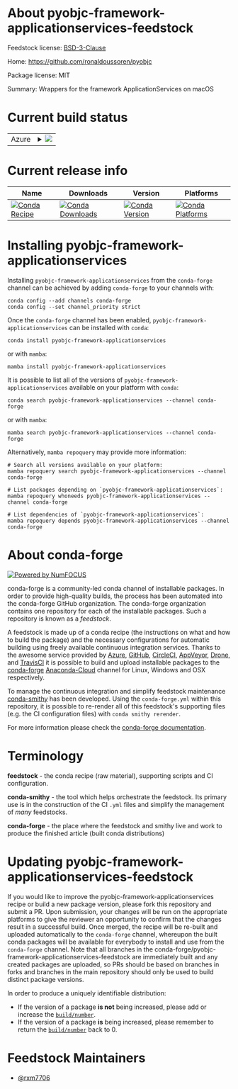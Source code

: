 About pyobjc-framework-applicationservices-feedstock
====================================================

Feedstock license: [BSD-3-Clause](https://github.com/conda-forge/pyobjc-framework-applicationservices-feedstock/blob/main/LICENSE.txt)

Home: https://github.com/ronaldoussoren/pyobjc

Package license: MIT

Summary: Wrappers for the framework ApplicationServices on macOS

Current build status
====================


<table>
    
  <tr>
    <td>Azure</td>
    <td>
      <details>
        <summary>
          <a href="https://dev.azure.com/conda-forge/feedstock-builds/_build/latest?definitionId=20358&branchName=main">
            <img src="https://dev.azure.com/conda-forge/feedstock-builds/_apis/build/status/pyobjc-framework-applicationservices-feedstock?branchName=main">
          </a>
        </summary>
        <table>
          <thead><tr><th>Variant</th><th>Status</th></tr></thead>
          <tbody><tr>
              <td>osx_64_python3.10.____cpython</td>
              <td>
                <a href="https://dev.azure.com/conda-forge/feedstock-builds/_build/latest?definitionId=20358&branchName=main">
                  <img src="https://dev.azure.com/conda-forge/feedstock-builds/_apis/build/status/pyobjc-framework-applicationservices-feedstock?branchName=main&jobName=osx&configuration=osx%20osx_64_python3.10.____cpython" alt="variant">
                </a>
              </td>
            </tr><tr>
              <td>osx_64_python3.8.____cpython</td>
              <td>
                <a href="https://dev.azure.com/conda-forge/feedstock-builds/_build/latest?definitionId=20358&branchName=main">
                  <img src="https://dev.azure.com/conda-forge/feedstock-builds/_apis/build/status/pyobjc-framework-applicationservices-feedstock?branchName=main&jobName=osx&configuration=osx%20osx_64_python3.8.____cpython" alt="variant">
                </a>
              </td>
            </tr><tr>
              <td>osx_64_python3.9.____cpython</td>
              <td>
                <a href="https://dev.azure.com/conda-forge/feedstock-builds/_build/latest?definitionId=20358&branchName=main">
                  <img src="https://dev.azure.com/conda-forge/feedstock-builds/_apis/build/status/pyobjc-framework-applicationservices-feedstock?branchName=main&jobName=osx&configuration=osx%20osx_64_python3.9.____cpython" alt="variant">
                </a>
              </td>
            </tr>
          </tbody>
        </table>
      </details>
    </td>
  </tr>
</table>

Current release info
====================

| Name | Downloads | Version | Platforms |
| --- | --- | --- | --- |
| [![Conda Recipe](https://img.shields.io/badge/recipe-pyobjc--framework--applicationservices-green.svg)](https://anaconda.org/conda-forge/pyobjc-framework-applicationservices) | [![Conda Downloads](https://img.shields.io/conda/dn/conda-forge/pyobjc-framework-applicationservices.svg)](https://anaconda.org/conda-forge/pyobjc-framework-applicationservices) | [![Conda Version](https://img.shields.io/conda/vn/conda-forge/pyobjc-framework-applicationservices.svg)](https://anaconda.org/conda-forge/pyobjc-framework-applicationservices) | [![Conda Platforms](https://img.shields.io/conda/pn/conda-forge/pyobjc-framework-applicationservices.svg)](https://anaconda.org/conda-forge/pyobjc-framework-applicationservices) |

Installing pyobjc-framework-applicationservices
===============================================

Installing `pyobjc-framework-applicationservices` from the `conda-forge` channel can be achieved by adding `conda-forge` to your channels with:

```
conda config --add channels conda-forge
conda config --set channel_priority strict
```

Once the `conda-forge` channel has been enabled, `pyobjc-framework-applicationservices` can be installed with `conda`:

```
conda install pyobjc-framework-applicationservices
```

or with `mamba`:

```
mamba install pyobjc-framework-applicationservices
```

It is possible to list all of the versions of `pyobjc-framework-applicationservices` available on your platform with `conda`:

```
conda search pyobjc-framework-applicationservices --channel conda-forge
```

or with `mamba`:

```
mamba search pyobjc-framework-applicationservices --channel conda-forge
```

Alternatively, `mamba repoquery` may provide more information:

```
# Search all versions available on your platform:
mamba repoquery search pyobjc-framework-applicationservices --channel conda-forge

# List packages depending on `pyobjc-framework-applicationservices`:
mamba repoquery whoneeds pyobjc-framework-applicationservices --channel conda-forge

# List dependencies of `pyobjc-framework-applicationservices`:
mamba repoquery depends pyobjc-framework-applicationservices --channel conda-forge
```


About conda-forge
=================

[![Powered by
NumFOCUS](https://img.shields.io/badge/powered%20by-NumFOCUS-orange.svg?style=flat&colorA=E1523D&colorB=007D8A)](https://numfocus.org)

conda-forge is a community-led conda channel of installable packages.
In order to provide high-quality builds, the process has been automated into the
conda-forge GitHub organization. The conda-forge organization contains one repository
for each of the installable packages. Such a repository is known as a *feedstock*.

A feedstock is made up of a conda recipe (the instructions on what and how to build
the package) and the necessary configurations for automatic building using freely
available continuous integration services. Thanks to the awesome service provided by
[Azure](https://azure.microsoft.com/en-us/services/devops/), [GitHub](https://github.com/),
[CircleCI](https://circleci.com/), [AppVeyor](https://www.appveyor.com/),
[Drone](https://cloud.drone.io/welcome), and [TravisCI](https://travis-ci.com/)
it is possible to build and upload installable packages to the
[conda-forge](https://anaconda.org/conda-forge) [Anaconda-Cloud](https://anaconda.org/)
channel for Linux, Windows and OSX respectively.

To manage the continuous integration and simplify feedstock maintenance
[conda-smithy](https://github.com/conda-forge/conda-smithy) has been developed.
Using the ``conda-forge.yml`` within this repository, it is possible to re-render all of
this feedstock's supporting files (e.g. the CI configuration files) with ``conda smithy rerender``.

For more information please check the [conda-forge documentation](https://conda-forge.org/docs/).

Terminology
===========

**feedstock** - the conda recipe (raw material), supporting scripts and CI configuration.

**conda-smithy** - the tool which helps orchestrate the feedstock.
                   Its primary use is in the construction of the CI ``.yml`` files
                   and simplify the management of *many* feedstocks.

**conda-forge** - the place where the feedstock and smithy live and work to
                  produce the finished article (built conda distributions)


Updating pyobjc-framework-applicationservices-feedstock
=======================================================

If you would like to improve the pyobjc-framework-applicationservices recipe or build a new
package version, please fork this repository and submit a PR. Upon submission,
your changes will be run on the appropriate platforms to give the reviewer an
opportunity to confirm that the changes result in a successful build. Once
merged, the recipe will be re-built and uploaded automatically to the
`conda-forge` channel, whereupon the built conda packages will be available for
everybody to install and use from the `conda-forge` channel.
Note that all branches in the conda-forge/pyobjc-framework-applicationservices-feedstock are
immediately built and any created packages are uploaded, so PRs should be based
on branches in forks and branches in the main repository should only be used to
build distinct package versions.

In order to produce a uniquely identifiable distribution:
 * If the version of a package **is not** being increased, please add or increase
   the [``build/number``](https://docs.conda.io/projects/conda-build/en/latest/resources/define-metadata.html#build-number-and-string).
 * If the version of a package **is** being increased, please remember to return
   the [``build/number``](https://docs.conda.io/projects/conda-build/en/latest/resources/define-metadata.html#build-number-and-string)
   back to 0.

Feedstock Maintainers
=====================

* [@rxm7706](https://github.com/rxm7706/)

